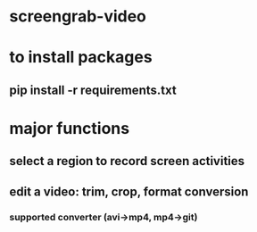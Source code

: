 # screengrab-video

# to install packages
## pip install -r requirements.txt


# major functions
## select a region to record screen activities
## edit a video: trim, crop, format conversion
###  supported converter (avi->mp4, mp4->git)
